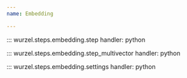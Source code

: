 ```yaml
---
name: Embedding

---
```



::: wurzel.steps.embedding.step
    handler: python

::: wurzel.steps.embedding.step_multivector
    handler: python

::: wurzel.steps.embedding.settings
    handler: python
